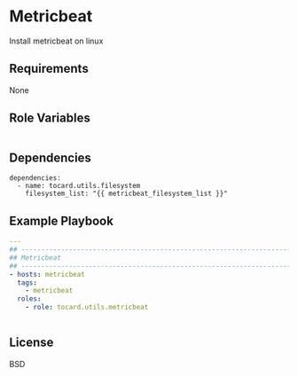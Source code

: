 Metricbeat
=========

Install metricbeat on linux

Requirements
------------

None

Role Variables
--------------

```yaml
```

Dependencies
------------

```
dependencies:
  - name: tocard.utils.filesystem
    filesystem_list: "{{ metricbeat_filesystem_list }}"
```

Example Playbook
----------------

```yaml
---
## --------------------------------------------------------------------
## Metricbeat
## --------------------------------------------------------------------
- hosts: metricbeat
  tags:
    - metricbeat
  roles:
    - role: tocard.utils.metricbeat



```

License
-------

BSD

